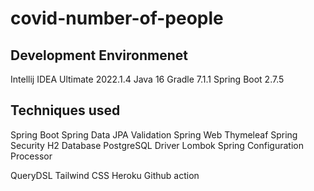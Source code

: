 # covid-number-of-people

## Development Environmenet
Intellij IDEA Ultimate 2022.1.4
Java 16
Gradle 7.1.1
Spring Boot 2.7.5

## Techniques used
Spring Boot
Spring Data JPA
Validation
Spring Web
Thymeleaf
Spring Security
H2 Database
PostgreSQL Driver
Lombok
Spring Configuration Processor

QueryDSL
Tailwind CSS
Heroku
Github action

